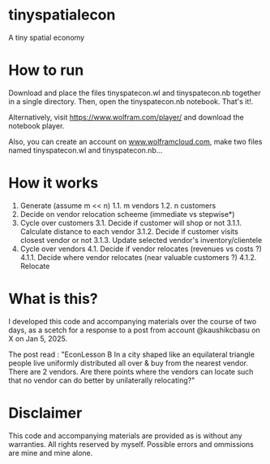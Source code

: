 # tinyspatialecon
A tiny spatial economy

# How to run
Download and place the files tinyspatecon.wl and tinyspatecon.nb together in a single directory. Then, open the tinyspatecon.nb notebook. That's it!.

Alternatively, visit https://www.wolfram.com/player/ and download the notebook player. 

Also, you can create an account on www.wolframcloud.com, make two files named tinyspatecon.wl and tinyspatecon.nb...

# How it works
1. Generate (assume m << n)
	1.1. m vendors
	1.2. n customers
2. Decide on vendor relocation scheeme (immediate vs stepwise*)
3. Cycle over customers
	3.1. Decide if customer will shop or not
    		3.1.1. Calculate distance to each vendor
    		3.1.2. Decide if customer visits closest vendor or not
   		3.1.3. Update selected vendor's inventory/clientele
4. Cycle over vendors
	4.1. Decide if vendor relocates (revenues vs costs ?)
  		4.1.1. Decide where vendor relocates (near valuable customers ?)
  		4.1.2. Relocate 
   
# What is this?
I developed this code and accompanying materials over the course of two days, as a scetch for a response to a post from account @kaushikcbasu on X on Jan 5, 2025.

The post read : "EconLesson B 
In a city shaped like an equilateral triangle people live uniformly distributed all over & buy from the nearest vendor. 
There are 2 vendors. Are there points where the vendors can locate such that no vendor can do better by unilaterally relocating?"

# Disclaimer
This code and accompanying materials are provided as is without any warranties.
All rights reserved by myself. Possible errors and ommissions are mine and mine alone.
